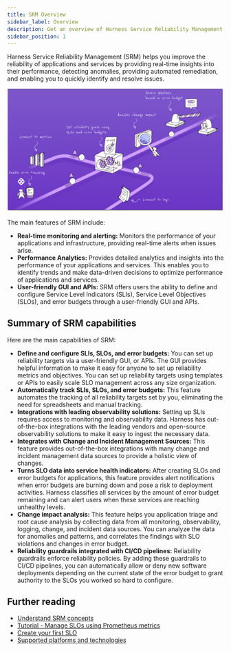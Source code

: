 ```yaml
---
title: SRM Overview
sidebar_label: Overview
description: Get an overview of Harness Service Reliability Management (SRM).
sidebar_position: 1
---
```


Harness Service Reliability Management (SRM) helps you improve the reliability of applications and services by providing real-time insights into their performance, detecting anomalies, providing automated remediation, and enabling you to quickly identify and resolve issues.

![SRM overview](./static/srm-overview.png)

The main features of SRM include:

- **Real-time monitoring and alerting:** Monitors the performance of your applications and infrastructure, providing real-time alerts when issues arise.
- **Performance Analytics:** Provides detailed analytics and insights into the performance of your applications and services. This enables you to identify trends and make data-driven decisions to optimize performance of applications and services.
- **User-friendly GUI and APIs:** SRM offers users the ability to define and configure Service Level Indicators (SLIs), Service Level Objectives (SLOs), and error budgets through a user-friendly GUI and APIs.

## Summary of SRM capabilities

Here are the main capabilities of SRM:

* **Define and configure SLIs, SLOs, and error budgets:** You can set up reliability targets via a user-friendly GUI, or APIs. The GUI provides helpful information to make it easy for anyone to set up reliability metrics and objectives. You can set up reliability targets using templates or APIs to easily scale SLO management across any size organization.
* **Automatically track SLIs, SLOs, and error budgets:** This feature automates the tracking of all reliability targets set by you, eliminating the need for spreadsheets and manual tracking.
* **Integrations with leading observability solutions:** Setting up SLIs requires access to monitoring and observability data. Harness has out-of-the-box integrations with the leading vendors and open-source observability solutions to make it easy to ingest the necessary data.
* **Integrates with Change and Incident Management Sources:** This feature provides out-of-the-box integrations with many change and incident management data sources to provide a holistic view of changes.
* **Turns SLO data into service health indicators:** After creating SLOs and error budgets for applications, this feature provides alert notifications when error budgets are burning down and pose a risk to deployment activities. Harness classifies all services by the amount of error budget remaining and can alert users when these services are reaching unhealthy levels.
* **Change impact analysis:** This feature helps you application triage and root cause analysis by collecting data from all monitoring, observability, logging, change, and incident data sources. You can analyze the data for anomalies and patterns, and correlates the findings with SLO violations and changes in error budget.
* **Reliability guardrails integrated with CI/CD pipelines:** Reliability guardrails enforce reliability policies. By adding these guardrails to CI/CD pipelines, you can automatically allow or deny new software deployments depending on the current state of the error budget to grant authority to the SLOs you worked so hard to configure.  

## Further reading

- [Understand SRM concepts](./key-concepts.md)
- [Tutorial - Manage SLOs using Prometheus metrics](./slo-prometheus.md)
- [Create your first SLO](./create-first-slo.md)
- [Supported platforms and technologies](../srm-whats-supported.md)
